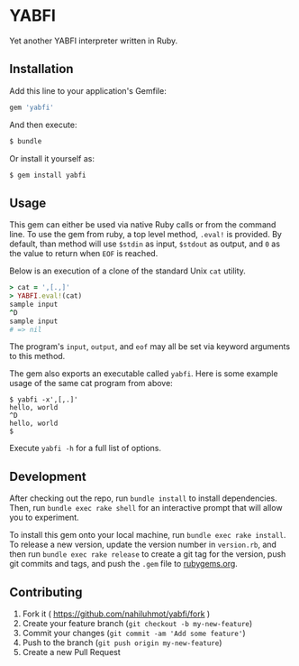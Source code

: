 # YABFI

Yet another YABFI interpreter written in Ruby.

## Installation

Add this line to your application's Gemfile:

```ruby
gem 'yabfi'
```

And then execute:

```bash
$ bundle
```

Or install it yourself as:

```bash
$ gem install yabfi
```

## Usage

This gem can either be used via native Ruby calls or from the command line.
To use the gem from ruby, a top level method, `.eval!` is provided. By default,
than method will use `$stdin` as input, `$stdout` as output, and `0` as the
value to return when `EOF` is reached.

Below is an execution of a clone of the standard Unix `cat` utility.

```ruby
> cat = ',[.,]'
> YABFI.eval!(cat)
sample input
^D
sample input
# => nil
```

The program's `input`, `output`, and `eof` may all be set via keyword arguments to this method.

The gem also exports an executable called `yabfi`.
Here is some example usage of the same cat program from above:

```shell
$ yabfi -x',[,.]'
hello, world
^D
hello, world
$
```

Execute `yabfi -h` for a full list of options.

## Development

After checking out the repo, run `bundle install` to install dependencies.
Then, run `bundle exec rake shell` for an interactive prompt that will allow you to experiment.

To install this gem onto your local machine, run `bundle exec rake install`.
To release a new version, update the version number in `version.rb`, and then run `bundle exec rake release` to create a git tag for the version, push git commits and tags, and push the `.gem` file to [rubygems.org](https://rubygems.org).

## Contributing

1. Fork it ( https://github.com/nahiluhmot/yabfi/fork )
2. Create your feature branch (`git checkout -b my-new-feature`)
3. Commit your changes (`git commit -am 'Add some feature'`)
4. Push to the branch (`git push origin my-new-feature`)
5. Create a new Pull Request
